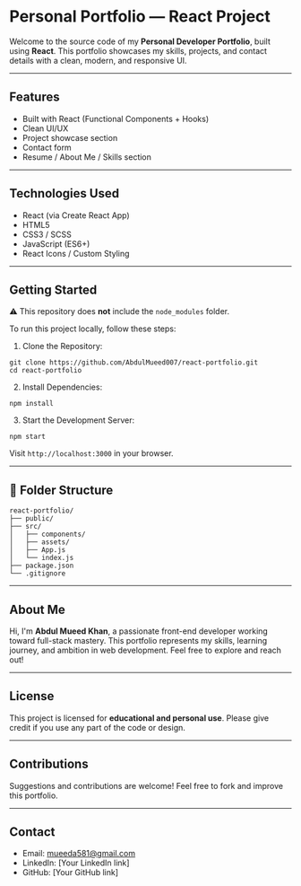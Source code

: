 #  Personal Portfolio — React Project

Welcome to the source code of my **Personal Developer Portfolio**, built using **React**. This portfolio showcases my skills, projects, and contact details with a clean, modern, and responsive UI.

---

##  Features

*  Built with React (Functional Components + Hooks)
*  Clean UI/UX
*  Project showcase section
*  Contact form
*  Resume / About Me / Skills section

---

##  Technologies Used

* React (via Create React App)
* HTML5
* CSS3 / SCSS
* JavaScript (ES6+)
* React Icons / Custom Styling

---

##  Getting Started

⚠️ This repository does **not** include the `node_modules` folder.

To run this project locally, follow these steps:

1. Clone the Repository:

```
git clone https://github.com/AbdulMueed007/react-portfolio.git
cd react-portfolio
```

2. Install Dependencies:

```
npm install
```

3. Start the Development Server:

```
npm start
```

Visit `http://localhost:3000` in your browser.

---

## 📁 Folder Structure

```
react-portfolio/
├── public/
├── src/
│   ├── components/
│   ├── assets/
│   ├── App.js
│   └── index.js
├── package.json
└── .gitignore
```

---

##  About Me

Hi, I'm **Abdul Mueed Khan**, a passionate front-end developer working toward full-stack mastery. This portfolio represents my skills, learning journey, and ambition in web development. Feel free to explore and reach out!

---

##  License

This project is licensed for **educational and personal use**. Please give credit if you use any part of the code or design.

---

##  Contributions

Suggestions and contributions are welcome! Feel free to fork and improve this portfolio.

---

##  Contact

* Email: [mueeda581@gmail.com](mailto:mueeda581@gmail.com)
* LinkedIn: \[Your LinkedIn link]
* GitHub: \[Your GitHub link]

